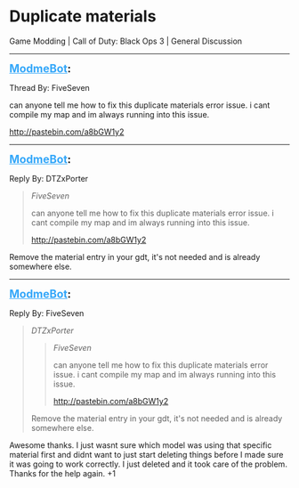 # Duplicate materials
Game Modding | Call of Duty: Black Ops 3 | General Discussion

---
<strong style="font-size: 1.4em;"><span style="text-decoration: underline;text-decoration-color: #34a7f9;"><span style="color:#34a7f9;">ModmeBot</span></span>:</strong>

<p>Thread By: FiveSeven<br /><p style="text-align:left;">can anyone tell me how to fix this duplicate materials error issue. i cant compile my map and im always running into this issue.</p><p style="text-align:left;"></p><p style="text-align:left;"><a href="http://pastebin.com/a8bGW1y2">http://pastebin.com/a8bGW1y2</a></p></p>

---
<strong style="font-size: 1.4em;"><span style="text-decoration: underline;text-decoration-color: #34a7f9;"><span style="color:#34a7f9;">ModmeBot</span></span>:</strong>

<p>Reply By: DTZxPorter<br /><blockquote><em>FiveSeven</em><p style="text-align:left;">can anyone tell me how to fix this duplicate materials error issue. i cant compile my map and im always running into this issue.</p><p style="text-align:left;"></p><p style="text-align:left;"><a href="http://pastebin.com/a8bGW1y2">http://pastebin.com/a8bGW1y2</a></p></blockquote><p style="text-align:left;">Remove the material entry in your gdt, it&#39;s not needed and is already somewhere else.</p></p>

---
<strong style="font-size: 1.4em;"><span style="text-decoration: underline;text-decoration-color: #34a7f9;"><span style="color:#34a7f9;">ModmeBot</span></span>:</strong>

<p>Reply By: FiveSeven<br /><blockquote><em>DTZxPorter</em><blockquote><em>FiveSeven</em><p style="text-align:left;">can anyone tell me how to fix this duplicate materials error issue. i cant compile my map and im always running into this issue.</p><p style="text-align:left;"></p><p style="text-align:left;"><a href="http://pastebin.com/a8bGW1y2">http://pastebin.com/a8bGW1y2</a></p></blockquote><p style="text-align:left;">Remove the material entry in your gdt, it&#39;s not needed and is already somewhere else.</p></blockquote><p style="text-align:left;">Awesome thanks. I just wasnt sure which model was using that specific material first and didnt want to just start deleting things before I made sure it was going to work correctly.  I just deleted and it took care of the problem. Thanks for the help again. +1</p></p>
